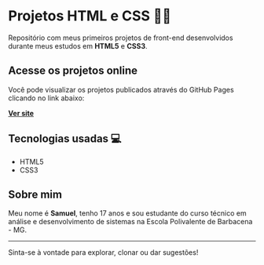 # Projetos HTML e CSS 🧑‍💻

Repositório com meus primeiros projetos de front-end desenvolvidos durante meus estudos em **HTML5** e **CSS3**.

## Acesse os projetos online

Você pode visualizar os projetos publicados através do GitHub Pages clicando no link abaixo:

[**Ver site**](https://samuel-dev-br.github.io/projetos-html-css/)

## Tecnologias usadas 💻

- HTML5
- CSS3

## Sobre mim

Meu nome é **Samuel**, tenho 17 anos e sou estudante do curso técnico em análise e desenvolvimento de sistemas na Escola Polivalente de Barbacena - MG.

---

Sinta-se à vontade para explorar, clonar ou dar sugestões!